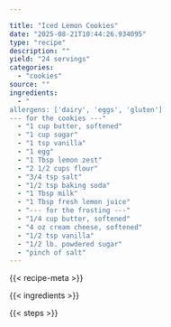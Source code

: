 ```yaml
---

title: "Iced Lemon Cookies"
date: "2025-08-21T10:44:26.934095"
type: "recipe"
description: ""
yield: "24 servings"
categories:
  - "cookies"
source: ""
ingredients:
  - "
allergens: ['dairy', 'eggs', 'gluten']
--- for the cookies ---"
  - "1 cup butter, softened"
  - "1 cup sugar"
  - "1 tsp vanilla"
  - "1 egg"
  - "1 Tbsp lemon zest"
  - "2 1/2 cups flour"
  - "3/4 tsp salt"
  - "1/2 tsp baking soda"
  - "1 Tbsp milk"
  - "1 Tbsp fresh lemon juice"
  - "--- for the frosting ---"
  - "1/4 cup butter, softened"
  - "4 oz cream cheese, softened"
  - "1/2 tsp vanilla"
  - "1/2 lb. powdered sugar"
  - "pinch of salt"
---
```


{{< recipe-meta >}}

{{< ingredients >}}

{{< steps >}}
